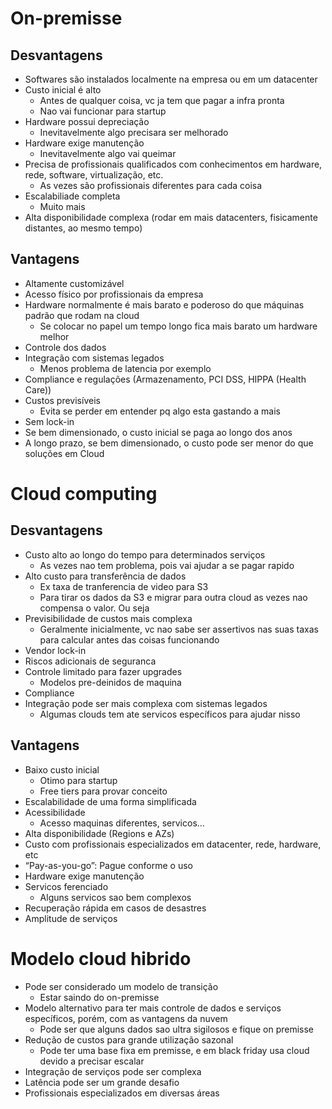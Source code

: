 # On-premisse

## Desvantagens

- Softwares são instalados localmente na empresa ou em um datacenter
- Custo inicial é alto
    - Antes de qualquer coisa, vc ja tem que pagar a infra pronta
    - Nao vai funcionar para startup
- Hardware possui depreciação
    - Inevitavelmente algo precisara ser melhorado
- Hardware exige manutenção
    - Inevitavelmente algo vai queimar
- Precisa de profissionais qualificados com conhecimentos em hardware, rede, software, virtualização, etc.
    - As vezes são profissionais diferentes para cada coisa
- Escalabiliade completa
    - Muito mais
- Alta disponibilidade complexa (rodar em mais datacenters, fisicamente distantes, ao mesmo tempo)


## Vantagens

- Altamente customizável
- Acesso físico por profissionais da empresa
- Hardware normalmente é mais barato e poderoso do que máquinas padrão que rodam na cloud
    - Se colocar no papel um tempo longo fica mais barato um hardware melhor
- Controle dos dados
- Integração com sistemas legados
    - Menos problema de latencia por exemplo
- Compliance e regulações (Armazenamento, PCI DSS, HIPPA (Health Care))
- Custos previsíveis
    - Evita se perder em entender pq algo esta gastando a mais
- Sem lock-in
- Se bem dimensionado, o custo inicial se paga ao longo dos anos
- A longo prazo, se bem dimensionado, o custo pode ser menor do que soluções em Cloud


# Cloud computing

## Desvantagens

- Custo alto ao longo do tempo para determinados serviços
    - As vezes nao tem problema, pois vai ajudar a se pagar rapido
- Alto custo para transferência de dados
    - Ex taxa de tranferencia de video para S3
    - Para tirar os dados da S3 e migrar para outra cloud as vezes nao compensa o valor. Ou seja 
- Previsibilidade de custos mais complexa
    - Geralmente inicialmente, vc nao sabe ser assertivos nas suas taxas para calcular antes das coisas funcionando
- Vendor lock-in
- Riscos adicionais de seguranca
- Controle limitado para fazer upgrades
    - Modelos pre-deinidos de maquina
- Compliance
- Integração pode ser mais complexa com sistemas legados
    - Algumas clouds tem ate servicos específicos para ajudar nisso

## Vantagens

- Baixo custo inicial
    - Otimo para startup
    - Free tiers para provar conceito
- Escalabilidade de uma forma simplificada
- Acessibilidade
    - Acesso maquinas diferentes, servicos...
- Alta disponibilidade (Regions e AZs)
- Custo com profissionais especializados em datacenter, rede, hardware, etc
- “Pay-as-you-go”: Pague conforme o uso
- Hardware exige manutenção
- Servicos ferenciado
    - Alguns servicos sao bem complexos
- Recuperação rápida em casos de desastres
- Amplitude de serviços

# Modelo cloud hibrido

- Pode ser considerado um modelo de transição
    - Estar saindo do on-premisse
- Modelo alternativo para ter mais controle de dados e serviços específicos, porém, com as vantagens da nuvem
    - Pode ser que alguns dados sao ultra sigilosos e fique on premisse
- Redução de custos para grande utilização sazonal
    - Pode ter uma base fixa em premisse, e em black friday usa cloud devido a precisar escalar  
- Integração de serviços pode ser complexa
- Latência pode ser um grande desafio
- Profissionais especializados em diversas áreas
